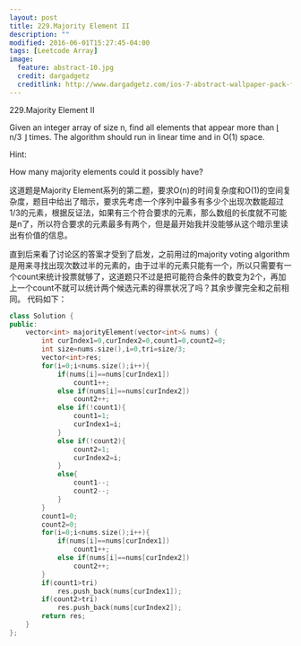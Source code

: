 ```yaml
---
layout: post
title: 229.Majority Element II
description: ""
modified: 2016-06-01T15:27:45-04:00
tags: [Leetcode Array]
image:
  feature: abstract-10.jpg
  credit: dargadgetz
  creditlink: http://www.dargadgetz.com/ios-7-abstract-wallpaper-pack-for-iphone-5-and-ipod-touch-retina/
---
```

229.Majority Element II

Given an integer array of size n, find all elements that appear more than ⌊ n/3 ⌋ times. The algorithm should run in linear time and in O(1) space.

Hint:

How many majority elements could it possibly have?

这道题是Majority Element系列的第二题，要求O(n)的时间复杂度和O(1)的空间复杂度，题目中给出了暗示，要求先考虑一个序列中最多有多少个出现次数能超过1/3的元素，根据反证法，如果有三个符合要求的元素，那么数组的长度就不可能是n了，所以符合要求的元素最多有两个，但是最开始我并没能够从这个暗示里读出有价值的信息。

直到后来看了讨论区的答案才受到了启发，之前用过的majority voting algorithm是用来寻找出现次数过半的元素的，由于过半的元素只能有一个，所以只需要有一个count来统计投票就够了，这道题只不过是把可能符合条件的数变为2个，再加上一个count不就可以统计两个候选元素的得票状况了吗？其余步骤完全和之前相同。 代码如下：


```c++
class Solution {
public:
    vector<int> majorityElement(vector<int>& nums) {
        int curIndex1=0,curIndex2=0,count1=0,count2=0;
        int size=nums.size(),i=0,tri=size/3;
        vector<int>res;
        for(i=0;i<nums.size();i++){
            if(nums[i]==nums[curIndex1])
                count1++;
            else if(nums[i]==nums[curIndex2])
                count2++;
            else if(!count1){
                count1=1;
                curIndex1=i;
            }
            else if(!count2){
                count2=1;
                curIndex2=i;
            }
            else{
                count1--;
                count2--;
            }
        }
        count1=0;
        count2=0;
        for(i=0;i<nums.size();i++){
            if(nums[i]==nums[curIndex1])
                count1++;
            else if(nums[i]==nums[curIndex2])
                count2++;
        }
        if(count1>tri)
            res.push_back(nums[curIndex1]);
        if(count2>tri)
            res.push_back(nums[curIndex2]);
        return res;
    }
};
```
